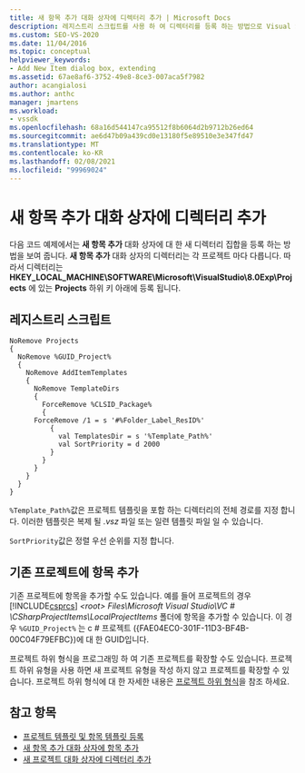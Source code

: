 ```yaml
---
title: 새 항목 추가 대화 상자에 디렉터리 추가 | Microsoft Docs
description: 레지스트리 스크립트를 사용 하 여 디렉터리를 등록 하는 방법으로 Visual Studio에서 새 항목 추가 대화 상자에 디렉터리를 추가 하는 방법을 알아봅니다.
ms.custom: SEO-VS-2020
ms.date: 11/04/2016
ms.topic: conceptual
helpviewer_keywords:
- Add New Item dialog box, extending
ms.assetid: 67ae8af6-3752-49e8-8ce3-007aca5f7982
author: acangialosi
ms.author: anthc
manager: jmartens
ms.workload:
- vssdk
ms.openlocfilehash: 68a16d544147ca95512f8b6064d2b9712b26ed64
ms.sourcegitcommit: ae6d47b09a439cd0e13180f5e89510e3e347fd47
ms.translationtype: MT
ms.contentlocale: ko-KR
ms.lasthandoff: 02/08/2021
ms.locfileid: "99969024"
---
```

# <a name="add-directories-to-the-add-new-item-dialog-box"></a>새 항목 추가 대화 상자에 디렉터리 추가
다음 코드 예제에서는 **새 항목 추가** 대화 상자에 대 한 새 디렉터리 집합을 등록 하는 방법을 보여 줍니다. **새 항목 추가** 대화 상자의 디렉터리는 각 프로젝트 마다 다릅니다. 따라서 디렉터리는 **HKEY_LOCAL_MACHINE\SOFTWARE\Microsoft\VisualStudio\8.0Exp\Projects** 에 있는 **Projects** 하위 키 아래에 등록 됩니다.

## <a name="registry-script"></a>레지스트리 스크립트

```
NoRemove Projects
{
  NoRemove %GUID_Project%
  {
    NoRemove AddItemTemplates
    {
      NoRemove TemplateDirs
      {
        ForceRemove %CLSID_Package%
        {
      ForceRemove /1 = s '#%Folder_Label_ResID%'
          {
            val TemplatesDir = s '%Template_Path%'
            val SortPriority = d 2000
          }
        }
      }
    }
  }
}
```

 `%Template_Path%`값은 프로젝트 템플릿을 포함 하는 디렉터리의 전체 경로를 지정 합니다. 이러한 템플릿은 복제 될 *.vsz* 파일 또는 일련 템플릿 파일 일 수 있습니다.

 `SortPriority`값은 정렬 우선 순위를 지정 합니다.

## <a name="add-items-to-an-existing-project"></a>기존 프로젝트에 항목 추가
 기존 프로젝트에 항목을 추가할 수도 있습니다. 예를 들어 프로젝트의 경우 [!INCLUDE[csprcs](../../data-tools/includes/csprcs_md.md)] *\<root> Files\Microsoft Visual Studio\VC # \CSharpProjectItems\LocalProjectItems* 폴더에 항목을 추가할 수 있습니다. 이 경우 `%GUID_Project%` 는 c # 프로젝트 ({FAE04EC0-301F-11D3-BF4B-00C04F79EFBC})에 대 한 GUID입니다.

 프로젝트 하위 형식을 프로그래밍 하 여 기존 프로젝트를 확장할 수도 있습니다. 프로젝트 하위 유형을 사용 하면 새 프로젝트 유형을 작성 하지 않고 프로젝트를 확장할 수 있습니다. 프로젝트 하위 형식에 대 한 자세한 내용은 [프로젝트 하위 형식](../../extensibility/internals/project-subtypes.md)을 참조 하세요.

## <a name="see-also"></a>참고 항목
- [프로젝트 템플릿 및 항목 템플릿 등록](../../extensibility/internals/registering-project-and-item-templates.md)
- [새 항목 추가 대화 상자에 항목 추가](../../extensibility/internals/adding-items-to-the-add-new-item-dialog-boxes.md)
- [새 프로젝트 대화 상자에 디렉터리 추가](../../extensibility/internals/adding-directories-to-the-new-project-dialog-box.md)
